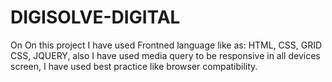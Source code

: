 # DIGISOLVE-DIGITAL
 On On this project I have used Frontned language like as: HTML, CSS, GRID CSS, JQUERY, also I have used media query to be responsive in all  devices screen, I have used best practice like browser compatibility.

